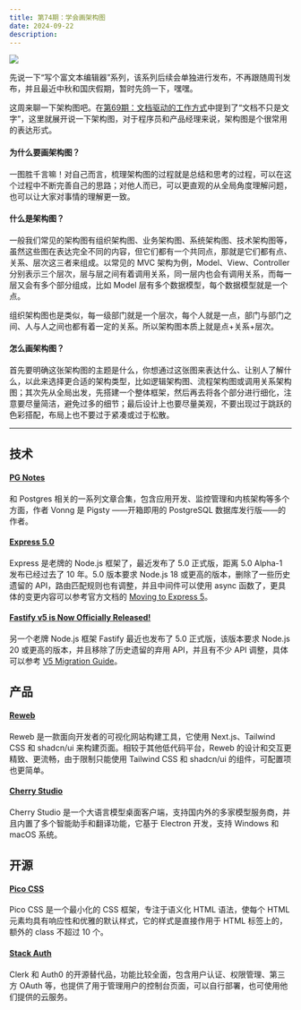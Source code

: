 ```yaml
---
title: 第74期：学会画架构图
date: 2024-09-22
description:
---
```


![](/static/weekly/issue-74-cover.jpg)

先说一下“写个富文本编辑器”系列，该系列后续会单独进行发布，不再跟随周刊发布，并且最近中秋和国庆假期，暂时先鸽一下，嘿嘿。

这周来聊一下架构图吧。在[第69期：文档驱动的工作方式](/weekly/issue-69)中提到了“文档不只是文字”，这里就展开说一下架构图，对于程序员和产品经理来说，架构图是个很常用的表达形式。

#### 为什么要画架构图？

一图胜千言嘛！对自己而言，梳理架构图的过程就是总结和思考的过程，可以在这个过程中不断完善自己的思路；对他人而已，可以更直观的从全局角度理解问题，也可以让大家对事情的理解更一致。

#### 什么是架构图？

一般我们常见的架构图有组织架构图、业务架构图、系统架构图、技术架构图等，虽然这些图在表达完全不同的内容，但它们都有一个共同点，那就是它们都有点、关系、层次这三者来组成。以常见的 MVC 架构为例，Model、View、Controller 分别表示三个层次，层与层之间有着调用关系，同一层内也会有调用关系，而每一层又会有多个部分组成，比如 Model 层有多个数据模型，每个数据模型就是一个点。

组织架构图也是类似，每一级部门就是一个层次，每个人就是一点，部门与部门之间、人与人之间也都有着一定的关系。所以架构图本质上就是点+关系+层次。

#### 怎么画架构图？

首先要明确这张架构图的主题是什么，你想通过这张图来表达什么、让别人了解什么，以此来选择更合适的架构类型，比如逻辑架构图、流程架构图或调用关系架构图；其次先从全局出发，先搭建一个整体框架，然后再去将各个部分进行细化，注意要尽量简洁，避免过多的细节；最后设计上也要尽量美观，不要出现过于跳跃的色彩搭配，布局上也不要过于紧凑或过于松散。

<hr />

## 技术

#### [PG Notes](https://pg.vonng.com/)

和 Postgres 相关的一系列文章合集，包含应用开发、监控管理和内核架构等多个方面，作者 Vonng 是 Pigsty ——开箱即用的 PostgreSQL 数据库发行版——的作者。

#### [Express 5.0](https://github.com/expressjs/express/releases/tag/v5.0.0)

Express 是老牌的 Node.js 框架了，最近发布了 5.0 正式版，距离 5.0 Alpha-1 发布已经过去了 10 年。5.0 版本要求 Node.js 18 或更高的版本，删除了一些历史遗留的 API，路由匹配规则也有调整，并且中间件可以使用 async 函数了，更具体的变更内容可以参考官方文档的 [Moving to Express 5](https://expressjs.com/en/guide/migrating-5.html)。

#### [Fastify v5 is Now Officially Released!](https://openjsf.org/blog/fastifys-growth-and-success)

另一个老牌 Node.js 框架 Fastify 最近也发布了 5.0 正式版，该版本要求 Node.js 20 或更高的版本，并且移除了历史遗留的弃用 API，并且有不少 API 调整，具体可以参考 [V5 Migration Guide](https://github.com/fastify/fastify/blob/main/docs/Guides/Migration-Guide-V5.md)。

## 产品

#### [Reweb](https://www.reweb.so/)

Reweb 是一款面向开发者的可视化网站构建工具，它使用 Next.js、Tailwind CSS 和 shadcn/ui 来构建页面。相较于其他低代码平台，Reweb 的设计和交互更精致、更流畅，由于限制只能使用 Tailwind CSS 和 shadcn/ui 的组件，可配置项也更简单。

#### [Cherry Studio](https://cherry-ai.com/)

Cherry Studio 是一个大语言模型桌面客户端，支持国内外的多家模型服务商，并且内置了多个智能助手和翻译功能，它基于 Electron 开发，支持 Windows 和 macOS 系统。

## 开源

#### [Pico CSS](https://github.com/picocss/pico)

Pico CSS 是一个最小化的 CSS 框架，专注于语义化 HTML 语法，使每个 HTML 元素均具有响应性和优雅的默认样式，它的样式是直接作用于 HTML 标签上的，额外的 class 不超过 10 个。

#### [Stack Auth](https://github.com/stack-auth/stack)

Clerk 和 Auth0 的开源替代品，功能比较全面，包含用户认证、权限管理、第三方 OAuth 等，也提供了用于管理用户的控制台页面，可以自行部署，也可使用他们提供的云服务。
